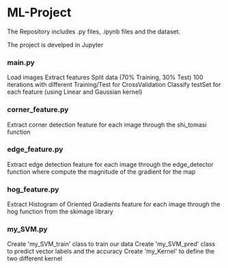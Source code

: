 # ML-Project

The Repository includes .py files, .ipynb files and the dataset.

The project is develped in Jupyter



### main.py

Load images
Extract features 
Split data (70% Training, 30% Test)
100 iterations with different Training/Test for CrossValidation 
Classify testSet for each feature (using Linear and Gaussian kernel)



### corner_feature.py

Extract corner detection feature for each image through the shi_tomasi function



### edge_feature.py

Extract edge detection feature for each image through the edge_detector function where compute the magnitude of the gradient for the map



### hog_feature.py

Extract Histogram of Oriented Gradients feature for each image through the hog function from the skimage library



### my_SVM.py

Create 'my_SVM_train' class to train our data
Create 'my_SVM_pred' class to predict vector labels and the accuracy
Create 'my_Kernel' to define the two different kernel
